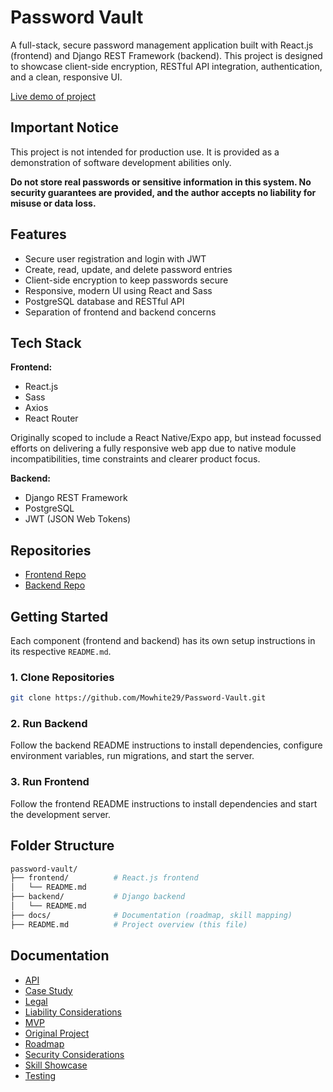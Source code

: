 # Password Vault

A full-stack, secure password management application built with React.js (frontend) and Django REST Framework (backend). This project is designed to showcase client-side encryption, RESTful API integration, authentication, and a clean, responsive UI.

[Live demo of project](https://passwordvault.info)

## Important Notice

This project is not intended for production use. It is provided as a demonstration of software development abilities only.

**Do not store real passwords or sensitive information in this system. No security guarantees are provided, and the author accepts no liability for misuse or data loss.**

## Features

- Secure user registration and login with JWT
- Create, read, update, and delete password entries
- Client-side encryption to keep passwords secure
- Responsive, modern UI using React and Sass
- PostgreSQL database and RESTful API
- Separation of frontend and backend concerns

## Tech Stack

**Frontend:**

- React.js
- Sass
- Axios
- React Router

Originally scoped to include a React Native/Expo app, but instead focussed efforts on delivering a fully responsive web app due to native module incompatibilities, time constraints and clearer product focus.

**Backend:**

- Django REST Framework
- PostgreSQL
- JWT (JSON Web Tokens)

## Repositories

- [Frontend Repo](https://github.com/Mowhite29/Password-Vault/tree/main/frontend)
- [Backend Repo](https://github.com/Mowhite29/Password-Vault/tree/main/backend)

## Getting Started

Each component (frontend and backend) has its own setup instructions in its respective `README.md`.

### 1. Clone Repositories

```bash
git clone https://github.com/Mowhite29/Password-Vault.git
```

### 2. Run Backend

Follow the backend README instructions to install dependencies, configure environment variables, run migrations, and start the server.

### 3. Run Frontend

Follow the frontend README instructions to install dependencies and start the development server.

## Folder Structure

```bash
password-vault/
├── frontend/          # React.js frontend
│   └── README.md
├── backend/           # Django backend
│   └── README.md
├── docs/              # Documentation (roadmap, skill mapping)
├── README.md          # Project overview (this file)
```

## Documentation

- [API](./docs/API.md)
- [Case Study](./docs/CASE_STUDY.md)
- [Legal](./docs/LEGAL.md)
- [Liability Considerations](./docs/LIABILITY-CONSIDERATIONS.MD)
- [MVP](./docs/MVP.md)
- [Original Project](./docs/ORIGINAL_PROJECT.md)
- [Roadmap](./docs/ROADMAP.md)
- [Security Considerations](./docs/SECURITY_CONSIDERATIONS.md)
- [Skill Showcase](./docs/SKILLS.md)
- [Testing](./docs/TESTING.md)
